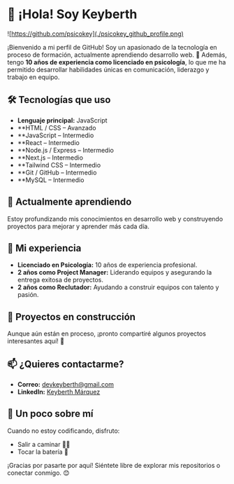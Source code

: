 # 👋 ¡Hola! Soy Keyberth

![https://github.com/psicokey](./psicokey_github_profile.png)

¡Bienvenido a mi perfil de GitHub! Soy un apasionado de la tecnología en proceso de formación, actualmente aprendiendo desarrollo web. 🚀 Además, tengo **10 años de experiencia como licenciado en psicología**, lo que me ha permitido desarrollar habilidades únicas en comunicación, liderazgo y trabajo en equipo.

## 🛠 Tecnologías que uso
- **Lenguaje principal:** JavaScript
- **HTML / CSS – Avanzado
- **JavaScript – Intermedio
- **React – Intermedio
- **Node.js / Express – Intermedio
- **Next.js – Intermedio
- **Tailwind CSS – Intermedio
- **Git / GitHub – Intermedio
- **MySQL – Intermedio


## 🌱 Actualmente aprendiendo
Estoy profundizando mis conocimientos en desarrollo web y construyendo proyectos para mejorar y aprender más cada día.

## 💼 Mi experiencia
- **Licenciado en Psicología:** 10 años de experiencia profesional.
- **2 años como Project Manager:** Liderando equipos y asegurando la entrega exitosa de proyectos.
- **2 años como Reclutador:** Ayudando a construir equipos con talento y pasión.

## 🚀 Proyectos en construcción
Aunque aún están en proceso, ¡pronto compartiré algunos proyectos interesantes aquí! 🎉

## 📫 ¿Quieres contactarme?
- **Correo:** [devkeyberth@gmail.com](mailto:devkeyberth@gmail.com)
- **LinkedIn:** [Keyberth Márquez](https://www.linkedin.com/in/keyberth-marquez-51031811a/)

## 🎸 Un poco sobre mí
Cuando no estoy codificando, disfruto:
- Salir a caminar 🚶‍♂️
- Tocar la batería 🥁

¡Gracias por pasarte por aquí! Siéntete libre de explorar mis repositorios o conectar conmigo. 😊
